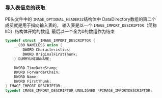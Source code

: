### 导入表信息的获取

PE头文件中的 `IMAGE_OPTIONAL_HEADER32`结构体中 DataDirectory数组的第二个成员就是用于指向输入表的。 输入表是以一个 `IMAGE_IMPORT_DESCRIPTOR`（简称IID）结构体开始的数组, 最后以一个全为0的数组作为结束

```c
typedef struct _IMAGE_IMPORT_DESCRIPTOR {
    __C89_NAMELESS union {
        DWORD Characteristics;
        DWORD OriginalFirstThunk;
    } DUMMYUNIONNAME;
    
    DWORD TimeDateStamp;
    DWORD ForwarderChain;
    DWORD Name;
    DWORD FirstThunk;
} IMAGE_IMPORT_DESCRIPTOR;
typedef IMAGE_IMPORT_DESCRIPTOR UNALIGNED *PIMAGE_IMPORTDESCRIPTOR;
```

